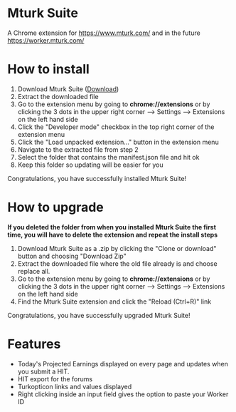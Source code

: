 # Mturk Suite
A Chrome extension for https://www.mturk.com/ and in the future https://worker.mturk.com/

# How to install
1. Download Mturk Suite ([Download](https://github.com/Kadauchi/mturk-suite/archive/master.zip))
2. Extract the downloaded file
3. Go to the extension menu by going to **chrome://extensions** or by clicking the 3 dots in the upper right corner --> Settings --> Extensions on the left hand side
4. Click the "Developer mode" checkbox in the top right corner of the extension menu
5. Click the "Load unpacked extension..." button in the extension menu
6. Navigate to the extracted file from step 2
7. Select the folder that contains the manifest.json file and hit ok
8. Keep this folder so updating will be easier for you

Congratulations, you have successfully installed Mturk Suite!

# How to upgrade
**If you deleted the folder from when you installed Mturk Suite the first time, you will have to delete the extension and repeat the install steps**

1. Download Mturk Suite as a .zip by clicking the "Clone or download" button and choosing "Download Zip" 
2. Extract the downloaded file where the old file already is and choose replace all.
3. Go to the extension menu by going to **chrome://extensions** or by clicking the 3 dots in the upper right corner --> Settings --> Extensions on the left hand side
4. Find the Mturk Suite extension and click the "Reload (Ctrl+R)" link

Congratulations, you have successfully upgraded Mturk Suite!

# Features
- Today's Projected Earnings displayed on every page and updates when you submit a HIT.
- HIT export for the forums 
- Turkopticon links and values displayed
- Right clicking inside an input field gives the option to paste your Worker ID
